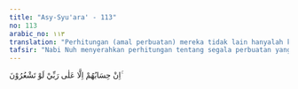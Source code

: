 ```yaml
---
title: "Asy-Syu'ara' - 113"
no: 113
arabic_no: ١١٣
translation: "Perhitungan (amal perbuatan) mereka tidak lain hanyalah kepada Tuhanku, jika kamu menyadari."
tafsir: "Nabi Nuh menyerahkan perhitungan tentang segala perbuatan yang dilakukan oleh para pengikutnya yang beriman sepenuhnya kepada Allah, karena Dialah Yang Mengetahui segala sesuatu. Dialah yang berwenang menilai perbuatan hamba-hamba-Nya, dan Dia pulalah yang memberi balasannya. Perbuatan yang baik dibalas dengan pahala yang berlipat ganda, sedang perbuatan buruk dibalas dengan hukuman yang setimpal. Itulah hukum Allah. Mereka seharusnya mengetahui hukum Allah tersebut."
---
```

اِنْ حِسَابُهُمْ اِلَّا عَلٰى رَبِّيْ لَوْ تَشْعُرُوْنَ ۚ  